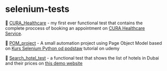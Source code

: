 # selenium-tests


:small_orange_diamond: [CURA_Healthcare](https://github.com/koliwia/selenium-tests/tree/main/CURA_Healthcare) - my first ever functional test that contains the complete proccess of booking an appointment on [CURA Healthcare Service](https://katalon-demo-cura.herokuapp.com/).

:small_orange_diamond: [POM_project](https://github.com/koliwia/selenium-tests/tree/main/POM_project) - A small automation project using Page Object Model based on [Kurs Selenium Python od podstaw](https://www.udemy.com/course/kurs-selenium-python/) tutorial on udemy

:small_orange_diamond: [Search_hotel_test](https://github.com/koliwia/selenium-tests/tree/main/Search_hotel_test) - a functional test that shows the list of hotels in Dubai and their prices on [this demo website](http://www.kurs-selenium.pl/demo/)
